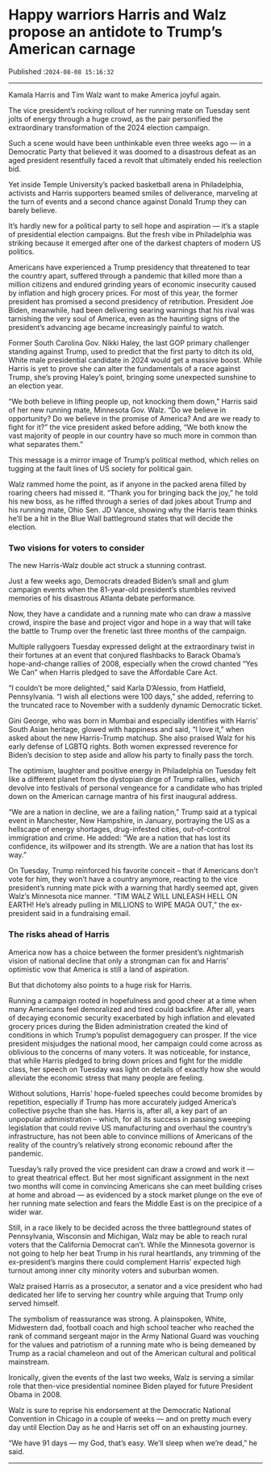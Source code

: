 # Happy warriors Harris and Walz propose an antidote to Trump’s American carnage

Published :`2024-08-08 15:16:32`

---

Kamala Harris and Tim Walz want to make America joyful again.

The vice president’s rocking rollout of her running mate on Tuesday sent jolts of energy through a huge crowd, as the pair personified the extraordinary transformation of the 2024 election campaign.

Such a scene would have been unthinkable even three weeks ago — in a Democratic Party that believed it was doomed to a disastrous defeat as an aged president resentfully faced a revolt that ultimately ended his reelection bid.

Yet inside Temple University’s packed basketball arena in Philadelphia, activists and Harris supporters beamed smiles of deliverance, marveling at the turn of events and a second chance against Donald Trump they can barely believe.

It’s hardly new for a political party to sell hope and aspiration — it’s a staple of presidential election campaigns. But the fresh vibe in Philadelphia was striking because it emerged after one of the darkest chapters of modern US politics.

Americans have experienced a Trump presidency that threatened to tear the country apart, suffered through a pandemic that killed more than a million citizens and endured grinding years of economic insecurity caused by inflation and high grocery prices. For most of this year, the former president has promised a second presidency of retribution. President Joe Biden, meanwhile, had been delivering searing warnings that his rival was tarnishing the very soul of America, even as the haunting signs of the president’s advancing age became increasingly painful to watch.

Former South Carolina Gov. Nikki Haley, the last GOP primary challenger standing against Trump, used to predict that the first party to ditch its old, White male presidential candidate in 2024 would get a massive boost. While Harris is yet to prove she can alter the fundamentals of a race against Trump, she’s proving Haley’s point, bringing some unexpected sunshine to an election year.

“We both believe in lifting people up, not knocking them down,” Harris said of her new running mate, Minnesota Gov. Walz. “Do we believe in opportunity? Do we believe in the promise of America? And are we ready to fight for it?” the vice president asked before adding, “We both know the vast majority of people in our country have so much more in common than what separates them.”

This message is a mirror image of Trump’s political method, which relies on tugging at the fault lines of US society for political gain.

Walz rammed home the point, as if anyone in the packed arena filled by roaring cheers had missed it. “Thank you for bringing back the joy,” he told his new boss, as he riffed through a series of dad jokes about Trump and his running mate, Ohio Sen. JD Vance, showing why the Harris team thinks he’ll be a hit in the Blue Wall battleground states that will decide the election.

### Two visions for voters to consider

The new Harris-Walz double act struck a stunning contrast.

Just a few weeks ago, Democrats dreaded Biden’s small and glum campaign events when the 81-year-old president’s stumbles revived memories of his disastrous Atlanta debate performance.

Now, they have a candidate and a running mate who can draw a massive crowd, inspire the base and project vigor and hope in a way that will take the battle to Trump over the frenetic last three months of the campaign.

Multiple rallygoers Tuesday expressed delight at the extraordinary twist in their fortunes at an event that conjured flashbacks to Barack Obama’s hope-and-change rallies of 2008, especially when the crowd chanted “Yes We Can” when Harris pledged to save the Affordable Care Act.

“I couldn’t be more delighted,” said Karla D’Alessio, from Hatfield, Pennsylvania. “I wish all elections were 100 days,” she added, referring to the truncated race to November with a suddenly dynamic Democratic ticket.

Gini George, who was born in Mumbai and especially identifies with Harris’ South Asian heritage, glowed with happiness and said, “I love it,” when asked about the new Harris-Trump matchup. She also praised Walz for his early defense of LGBTQ rights. Both women expressed reverence for Biden’s decision to step aside and allow his party to finally pass the torch.

The optimism, laughter and positive energy in Philadelphia on Tuesday felt like a different planet from the dystopian dirge of Trump rallies, which devolve into festivals of personal vengeance for a candidate who has tripled down on the American carnage mantra of his first inaugural address.

“We are a nation in decline, we are a failing nation,” Trump said at a typical event in Manchester, New Hampshire, in January, portraying the US as a hellscape of energy shortages, drug-infested cities, out-of-control immigration and crime. He added: “We are a nation that has lost its confidence, its willpower and its strength. We are a nation that has lost its way.”

On Tuesday, Trump reinforced his favorite conceit – that if Americans don’t vote for him, they won’t have a country anymore, reacting to the vice president’s running mate pick with a warning that hardly seemed apt, given Walz’s Minnesota nice manner. “TIM WALZ WILL UNLEASH HELL ON EARTH! He’s already pulling in MILLIONS to WIPE MAGA OUT,” the ex-president said in a fundraising email.

### The risks ahead of Harris

America now has a choice between the former president’s nightmarish vision of national decline that only a strongman can fix and Harris’ optimistic vow that America is still a land of aspiration.

But that dichotomy also points to a huge risk for Harris.

Running a campaign rooted in hopefulness and good cheer at a time when many Americans feel demoralized and tired could backfire. After all, years of decaying economic security exacerbated by high inflation and elevated grocery prices during the Biden administration created the kind of conditions in which Trump’s populist demagoguery can prosper. If the vice president misjudges the national mood, her campaign could come across as oblivious to the concerns of many voters. It was noticeable, for instance, that while Harris pledged to bring down prices and fight for the middle class, her speech on Tuesday was light on details of exactly how she would alleviate the economic stress that many people are feeling.

Without solutions, Harris’ hope-fueled speeches could become bromides by repetition, especially if Trump has more accurately judged America’s collective psyche than she has. Harris is, after all, a key part of an unpopular administration – which, for all its success in passing sweeping legislation that could revive US manufacturing and overhaul the country’s infrastructure, has not been able to convince millions of Americans of the reality of the country’s relatively strong economic rebound after the pandemic.

Tuesday’s rally proved the vice president can draw a crowd and work it — to great theatrical effect. But her most significant assignment in the next two months will come in convincing Americans she can meet building crises at home and abroad — as evidenced by a stock market plunge on the eve of her running mate selection and fears the Middle East is on the precipice of a wider war.

Still, in a race likely to be decided across the three battleground states of Pennsylvania, Wisconsin and Michigan, Walz may be able to reach rural voters that the California Democrat can’t. While the Minnesota governor is not going to help her beat Trump in his rural heartlands, any trimming of the ex-president’s margins there could complement Harris’ expected high turnout among inner city minority voters and suburban women.

Walz praised Harris as a prosecutor, a senator and a vice president who had dedicated her life to serving her country while arguing that Trump only served himself.

The symbolism of reassurance was strong. A plainspoken, White, Midwestern dad, football coach and high school teacher who reached the rank of command sergeant major in the Army National Guard was vouching for the values and patriotism of a running mate who is being demeaned by Trump as a racial chameleon and out of the American cultural and political mainstream.

Ironically, given the events of the last two weeks, Walz is serving a similar role that then-vice presidential nominee Biden played for future President Obama in 2008.

Walz is sure to reprise his endorsement at the Democratic National Convention in Chicago in a couple of weeks — and on pretty much every day until Election Day as he and Harris set off on an exhausting journey.

“We have 91 days — my God, that’s easy. We’ll sleep when we’re dead,” he said.

---

